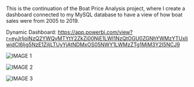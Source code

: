 This is the continuation of the Boat Price Analysis project, where I create a dashboard connected to my MySQL database to have a view of how boat sales were from 2005 to 2019.


Dynamic Dashboard: https://app.powerbi.com/view?r=eyJrIjoiNzQ2YWQyMTYtY2ZkZi00NjE1LWI1NzQtOGU0ZGNhYWMzYTUxIiwidCI6Ijg5NzE1ZjljLTUyYjAtNDMxOS05NWY1LWMzZTg1MjM3Y2I5NCJ9


![IMAGE 1](https://github.com/AmaroRegly/boat_prices_dashboard1/assets/151293110/9e009ee5-a072-4e30-8c85-5d7da54950a8)

![IMAGE 2](https://github.com/AmaroRegly/boat_prices_dashboard1/assets/151293110/7aa40db0-02c2-4733-80ab-8a818f364e65)

![IMAGE 3](https://github.com/AmaroRegly/boat_prices_dashboard1/assets/151293110/53b845b7-69e8-4a56-b85f-56343435aed9)
